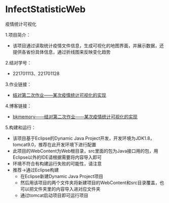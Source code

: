 # InfectStatisticWeb
疫情统计可视化

1.项目简介：
* 该项目通过读取统计疫情文件信息，生成可视化的地图界面，并展示数据，还提供各省份具体信息，通过折线图来反映变化趋势

2.结对学号：
* 221701113、221701128

3.作业链接：
* [结对第二次作业——某次疫情统计可视化的实现](https://edu.cnblogs.com/campus/fzu/2020SPRINGS/homework/10460)

4.博客链接：
* [bkmemory——结对第二次作业——某次疫情统计可视化的实现](https://www.cnblogs.com/bkmemory/p/12494139.html)

5.构建和运行：
   * 该项目基于Eclipse的Dynamic Java Project开发，开发环境为JDK1.8，tomcat9.0，推荐在此开发环境下进行配置
   * 此项目的WebContent为Web根目录，src里面的包为Java接口用的包，用Eclipse以外的IDE请根据需要将内容导入即可
   * 环境不符合有构建运行失败的可能性，请注意
   * 推荐->通过Eclipse构建
       * 在Eclipse新建Dynamic Java Project项目
       * 然后用该项目的两个文件夹将新建项目的WebContent和src目录覆盖，也可以把文件夹里的内容导入进对应文件夹
       * 通过tomcat启动项目即可运行项目